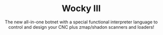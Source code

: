 <div align="center">
<h1>Wocky III</h1>
<p>The new all-in-one botnet with a special functional interpreter language to control and design your CNC plus zmap/shadon scanners and loaders!</p>
</div>
